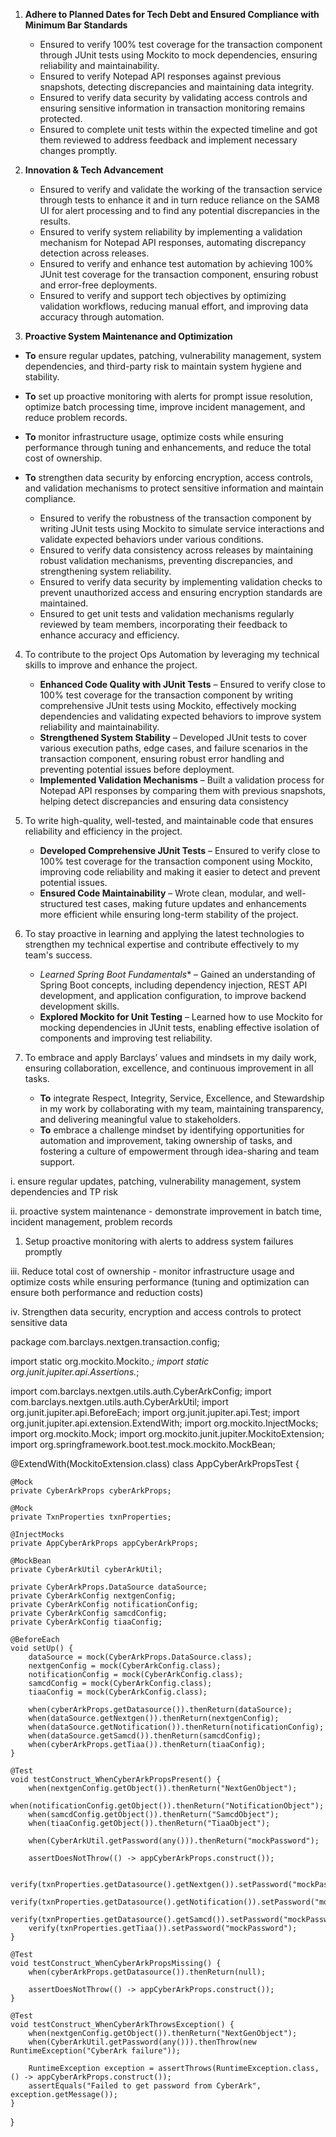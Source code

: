 
1. **Adhere to Planned Dates for Tech Debt and Ensured Compliance with Minimum Bar Standards**  
   - Ensured to verify 100% test coverage for the transaction component through JUnit tests using Mockito to mock dependencies, ensuring reliability and maintainability.  
   - Ensured to verify Notepad API responses against previous snapshots, detecting discrepancies and maintaining data integrity.  
   - Ensured to verify data security by validating access controls and ensuring sensitive information in transaction monitoring remains protected.  
   - Ensured to complete unit tests within the expected timeline and got them reviewed to address feedback and implement necessary changes promptly.
          
2. **Innovation & Tech Advancement**  
   - Ensured to verify and validate the working of the transaction service through tests to enhance it and in turn reduce reliance on the SAM8 UI for alert processing and to find any potential discrepancies in the results.  
   - Ensured to verify system reliability by implementing a validation mechanism for Notepad API responses, automating discrepancy detection across releases.  
   - Ensured to verify and enhance test automation by achieving 100% JUnit test coverage for the transaction component, ensuring robust and error-free deployments.  
   - Ensured to verify and support tech objectives by optimizing validation workflows, reducing manual effort, and improving data accuracy through automation.
 
3. **Proactive System Maintenance and Optimization**
- **To** ensure regular updates, patching, vulnerability management, system dependencies, and third-party risk to maintain system hygiene and stability.
- **To** set up proactive monitoring with alerts for prompt issue resolution, optimize batch processing time, improve incident management, and reduce problem records.
- **To** monitor infrastructure usage, optimize costs while ensuring performance through tuning and enhancements, and reduce the total cost of ownership.
- **To** strengthen data security by enforcing encryption, access controls, and validation mechanisms to protect sensitive information and maintain compliance.

   - Ensured to verify the robustness of the transaction component by writing JUnit tests using Mockito to simulate service interactions and validate expected behaviors under various conditions.  
   - Ensured to verify data consistency across releases by maintaining robust validation mechanisms, preventing discrepancies, and strengthening system reliability.  
   - Ensured to verify data security by implementing validation checks to prevent unauthorized access and ensuring encryption standards are maintained.  
   - Ensured to get unit tests and validation mechanisms regularly reviewed by team members, incorporating their feedback to enhance accuracy and efficiency.

  
4. To contribute to the project Ops Automation by leveraging my technical skills to improve and enhance the project.
   - **Enhanced Code Quality with JUnit Tests** – Ensured to verify close to 100% test coverage for the transaction component by writing comprehensive JUnit tests using Mockito, effectively mocking dependencies and validating expected behaviors to improve system reliability and maintainability.
   - **Strengthened System Stability** – Developed JUnit tests to cover various execution paths, edge cases, and failure scenarios in the transaction component, ensuring robust error handling and preventing potential issues before deployment.
   - **Implemented Validation Mechanisms** – Built a validation process for Notepad API responses by comparing them with previous snapshots, helping detect discrepancies and ensuring data consistency
   
5. To write high-quality, well-tested, and maintainable code that ensures reliability and efficiency in the project.
   - **Developed Comprehensive JUnit Tests** – Ensured to verify close to 100% test coverage for the transaction component using Mockito, improving code reliability and making it easier to detect and prevent potential issues.
   - **Ensured Code Maintainability** – Wrote clean, modular, and well-structured test cases, making future updates and enhancements more efficient while ensuring long-term stability of the project.
     
6.  To stay proactive in learning and applying the latest technologies to strengthen my technical expertise and contribute effectively to my team's success.
    - *Learned Spring Boot Fundamentals** – Gained an understanding of Spring Boot concepts, including dependency injection, REST API development, and application configuration, to improve backend development skills.
    - **Explored Mockito for Unit Testing** – Learned how to use Mockito for mocking dependencies in JUnit tests, enabling effective isolation of components and improving test reliability.
    
7. To embrace and apply Barclays’ values and mindsets in my daily work, ensuring collaboration, excellence, and continuous improvement in all tasks.
   - **To** integrate Respect, Integrity, Service, Excellence, and Stewardship in my work by collaborating with my team, maintaining transparency, and delivering meaningful value to stakeholders.
   - **To** embrace a challenge mindset by identifying opportunities for automation and improvement, taking ownership of tasks, and fostering a culture of empowerment through idea-sharing and team support.
  



i. ensure regular updates, patching, vulnerability management, system dependencies and TP risk

ii. proactive system maintenance - demonstrate improvement in batch time, incident management, problem records

1. Setup proactive monitoring with alerts to address system failures promptly

iii. Reduce total cost of ownership - monitor infrastructure usage and optimize costs while ensuring performance (tuning and optimization can ensure both performance and reduction costs)

iv. Strengthen data security, encryption and access controls to protect sensitive data



package com.barclays.nextgen.transaction.config;

import static org.mockito.Mockito.*;
import static org.junit.jupiter.api.Assertions.*;

import com.barclays.nextgen.utils.auth.CyberArkConfig;
import com.barclays.nextgen.utils.auth.CyberArkUtil;
import org.junit.jupiter.api.BeforeEach;
import org.junit.jupiter.api.Test;
import org.junit.jupiter.api.extension.ExtendWith;
import org.mockito.InjectMocks;
import org.mockito.Mock;
import org.mockito.junit.jupiter.MockitoExtension;
import org.springframework.boot.test.mock.mockito.MockBean;

@ExtendWith(MockitoExtension.class)
class AppCyberArkPropsTest {

    @Mock
    private CyberArkProps cyberArkProps;

    @Mock
    private TxnProperties txnProperties;

    @InjectMocks
    private AppCyberArkProps appCyberArkProps;

    @MockBean
    private CyberArkUtil cyberArkUtil;

    private CyberArkProps.DataSource dataSource;
    private CyberArkConfig nextgenConfig;
    private CyberArkConfig notificationConfig;
    private CyberArkConfig samcdConfig;
    private CyberArkConfig tiaaConfig;

    @BeforeEach
    void setUp() {
        dataSource = mock(CyberArkProps.DataSource.class);
        nextgenConfig = mock(CyberArkConfig.class);
        notificationConfig = mock(CyberArkConfig.class);
        samcdConfig = mock(CyberArkConfig.class);
        tiaaConfig = mock(CyberArkConfig.class);

        when(cyberArkProps.getDatasource()).thenReturn(dataSource);
        when(dataSource.getNextgen()).thenReturn(nextgenConfig);
        when(dataSource.getNotification()).thenReturn(notificationConfig);
        when(dataSource.getSamcd()).thenReturn(samcdConfig);
        when(cyberArkProps.getTiaa()).thenReturn(tiaaConfig);
    }

    @Test
    void testConstruct_WhenCyberArkPropsPresent() {
        when(nextgenConfig.getObject()).thenReturn("NextGenObject");
        when(notificationConfig.getObject()).thenReturn("NotificationObject");
        when(samcdConfig.getObject()).thenReturn("SamcdObject");
        when(tiaaConfig.getObject()).thenReturn("TiaaObject");

        when(CyberArkUtil.getPassword(any())).thenReturn("mockPassword");

        assertDoesNotThrow(() -> appCyberArkProps.construct());

        verify(txnProperties.getDatasource().getNextgen()).setPassword("mockPassword");
        verify(txnProperties.getDatasource().getNotification()).setPassword("mockPassword");
        verify(txnProperties.getDatasource().getSamcd()).setPassword("mockPassword");
        verify(txnProperties.getTiaa()).setPassword("mockPassword");
    }

    @Test
    void testConstruct_WhenCyberArkPropsMissing() {
        when(cyberArkProps.getDatasource()).thenReturn(null);

        assertDoesNotThrow(() -> appCyberArkProps.construct());
    }

    @Test
    void testConstruct_WhenCyberArkThrowsException() {
        when(nextgenConfig.getObject()).thenReturn("NextGenObject");
        when(CyberArkUtil.getPassword(any())).thenThrow(new RuntimeException("CyberArk failure"));

        RuntimeException exception = assertThrows(RuntimeException.class, () -> appCyberArkProps.construct());
        assertEquals("Failed to get password from CyberArk", exception.getMessage());
    }
}